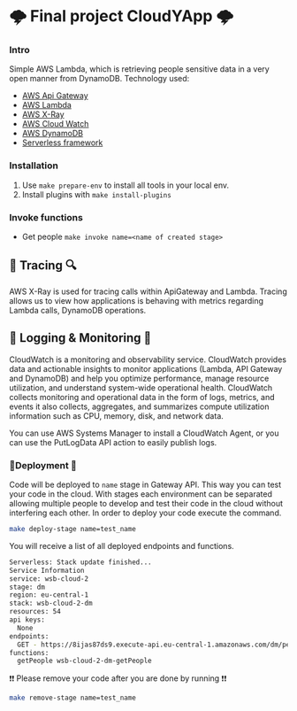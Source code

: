 
# 🌩 Final project CloudYApp 🌩

### Intro

Simple AWS Lambda, which is retrieving people sensitive data in a very open manner from DynamoDB.
Technology used:
 - [AWS Api Gateway](https://docs.aws.amazon.com/apigateway/latest/developerguide/welcome.html)
 - [AWS Lambda](https://aws.amazon.com/lambda/)
 - [AWS X-Ray](https://aws.amazon.com/xray/)
 - [AWS Cloud Watch](https://aws.amazon.com/cloudwatch/)
 - [AWS DynamoDB](https://aws.amazon.com/dynamodb)
 - [Serverless framework](https://www.serverless.com/)

### Installation

1. Use `make prepare-env` to install all tools in your local env.
2. Install plugins with `make install-plugins`

### Invoke functions

- Get people `make invoke name=<name of created stage>`

## 🔎 Tracing 🔍

AWS X-Ray is used for tracing calls within ApiGateway and Lambda.
Tracing allows us to view how applications is behaving with metrics regarding Lambda calls, DynamoDB operations.

## 📃 Logging & Monitoring 🎥

CloudWatch is a monitoring and observability service.
CloudWatch provides data and actionable insights to monitor applications (Lambda, API Gateway and DynamoDB) and help you optimize performance, manage resource utilization, and understand system-wide operational health. CloudWatch collects monitoring and operational data in the form of logs, metrics, and events it also collects, aggregates, and summarizes compute utilization information such as CPU, memory, disk, and network data.

You can use AWS Systems Manager to install a CloudWatch Agent, or you can use the PutLogData API action to easily publish logs.


### 🚀Deployment 🚀

Code will be deployed to `name` stage in Gateway API.
This way you can test your code in the cloud.
With stages each environment can be separated allowing multiple people to develop and test their code in the cloud without interfering each other.
In order to deploy your code execute the command.

```bash
make deploy-stage name=test_name
```

You will receive a list of all deployed endpoints and functions.

```bash
Serverless: Stack update finished...
Service Information
service: wsb-cloud-2
stage: dm
region: eu-central-1
stack: wsb-cloud-2-dm
resources: 54
api keys:
  None
endpoints:
  GET - https://8ijas87ds9.execute-api.eu-central-1.amazonaws.com/dm/people
functions:
  getPeople wsb-cloud-2-dm-getPeople
```

❗❗ Please remove your code after you are done by running ❗❗

```bash
make remove-stage name=test_name
```
